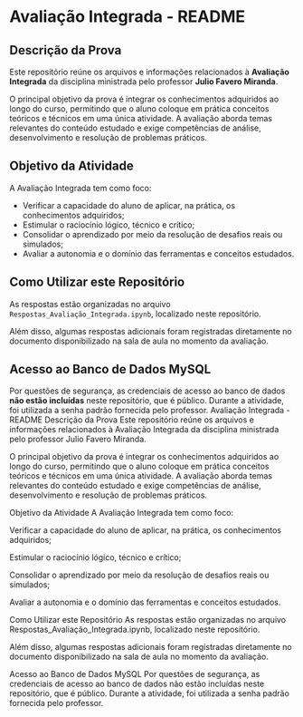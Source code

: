 # Avaliação Integrada - README

## Descrição da Prova

Este repositório reúne os arquivos e informações relacionados à **Avaliação Integrada** da disciplina ministrada pelo professor **Julio Favero Miranda**.

O principal objetivo da prova é integrar os conhecimentos adquiridos ao longo do curso, permitindo que o aluno coloque em prática conceitos teóricos e técnicos em uma única atividade. A avaliação aborda temas relevantes do conteúdo estudado e exige competências de análise, desenvolvimento e resolução de problemas práticos.

## Objetivo da Atividade

A Avaliação Integrada tem como foco:

- Verificar a capacidade do aluno de aplicar, na prática, os conhecimentos adquiridos;  
- Estimular o raciocínio lógico, técnico e crítico;  
- Consolidar o aprendizado por meio da resolução de desafios reais ou simulados;  
- Avaliar a autonomia e o domínio das ferramentas e conceitos estudados.

## Como Utilizar este Repositório

As respostas estão organizadas no arquivo `Respostas_Avaliação_Integrada.ipynb`, localizado neste repositório.

Além disso, algumas respostas adicionais foram registradas diretamente no documento disponibilizado na sala de aula no momento da avaliação.

## Acesso ao Banco de Dados MySQL

Por questões de segurança, as credenciais de acesso ao banco de dados **não estão incluídas** neste repositório, que é público. Durante a atividade, foi utilizada a senha padrão fornecida pelo professor.
Avaliação Integrada - README
Descrição da Prova
Este repositório reúne os arquivos e informações relacionados à Avaliação Integrada da disciplina ministrada pelo professor Julio Favero Miranda.

O principal objetivo da prova é integrar os conhecimentos adquiridos ao longo do curso, permitindo que o aluno coloque em prática conceitos teóricos e técnicos em uma única atividade. A avaliação aborda temas relevantes do conteúdo estudado e exige competências de análise, desenvolvimento e resolução de problemas práticos.

Objetivo da Atividade
A Avaliação Integrada tem como foco:

Verificar a capacidade do aluno de aplicar, na prática, os conhecimentos adquiridos;

Estimular o raciocínio lógico, técnico e crítico;

Consolidar o aprendizado por meio da resolução de desafios reais ou simulados;

Avaliar a autonomia e o domínio das ferramentas e conceitos estudados.

Como Utilizar este Repositório
As respostas estão organizadas no arquivo Respostas_Avaliação_Integrada.ipynb, localizado neste repositório.

Além disso, algumas respostas adicionais foram registradas diretamente no documento disponibilizado na sala de aula no momento da avaliação.

Acesso ao Banco de Dados MySQL
Por questões de segurança, as credenciais de acesso ao banco de dados não estão incluídas neste repositório, que é público. Durante a atividade, foi utilizada a senha padrão fornecida pelo professor.
